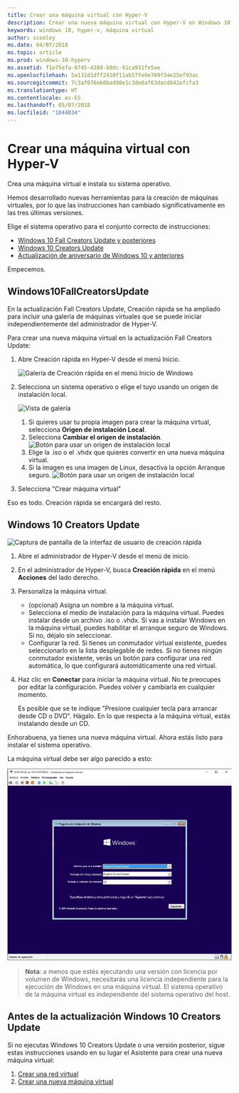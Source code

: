 ```yaml
---
title: Crear una máquina virtual con Hyper-V
description: Crear una nueva máquina virtual con Hyper-V en Windows 10 Creators Update
keywords: windows 10, hyper-v, máquina virtual
author: scooley
ms.date: 04/07/2018
ms.topic: article
ms.prod: windows-10-hyperv
ms.assetid: f1e75efa-8745-4389-b8dc-91ca931fe5ae
ms.openlocfilehash: 5a131d1dff2410f11ab57fe9e709f34e25ef93ac
ms.sourcegitcommit: 7c3af076eb8bad98e1c3de0af63dacd842efcfa3
ms.translationtype: HT
ms.contentlocale: es-ES
ms.lasthandoff: 05/07/2018
ms.locfileid: "1844034"
---
```

# <a name="create-a-virtual-machine-with-hyper-v"></a>Crear una máquina virtual con Hyper-V

Crea una máquina virtual e instala su sistema operativo.

Hemos desarrollado nuevas herramientas para la creación de máquinas virtuales, por lo que las instrucciones han cambiado significativamente en las tres últimas versiones.

Elige el sistema operativo para el conjunto correcto de instrucciones:

* [Windows 10 Fall Creators Update y posteriores](quick-create-virtual-machine.md#windows-10-fall-creators-update)
* [Windows 10 Creators Update](quick-create-virtual-machine.md#windows-10-creators-update)
* [Actualización de aniversario de Windows 10 y anteriores](quick-create-virtual-machine.md#before-windows-10-creators-update)

Empecemos.

## <a name="windows-10-fall-creators-update"></a>Windows10FallCreatorsUpdate

En la actualización Fall Creators Update, Creación rápida se ha ampliado para incluir una galería de máquinas virtuales que se puede iniciar independientemente del administrador de Hyper-V.

Para crear una nueva máquina virtual en la actualización Fall Creators Update:

1. Abre Creación rápida en Hyper-V desde el menú Inicio.

    ![Galería de Creación rápida en el menú Inicio de Windows](media/quick-create-start-menu.png)

1. Selecciona un sistema operativo o elige el tuyo usando un origen de instalación local.

    ![Vista de galería](media/vmgallery.png)

    1. Si quieres usar tu propia imagen para crear la máquina virtual, selecciona **Origen de instalación Local**.
    1. Selecciona **Cambiar el origen de instalación**.
      ![Botón para usar un origen de instalación local](media/change-source.png)
    1. Elige la .iso o el .vhdx que quieres convertir en una nueva máquina virtual.
    1. Si la imagen es una imagen de Linux, desactiva la opción Arranque seguro.
      ![Botón para usar un origen de instalación local](media/toggle-secure-boot.png)

1. Selecciona "Crear máquina virtual"

Eso es todo.  Creación rápida se encargará del resto.

## <a name="windows-10-creators-update"></a>Windows 10 Creators Update

![Captura de pantalla de la interfaz de usuario de creación rápida](media/quickcreatesteps_inked.jpg)

1. Abre el administrador de Hyper-V desde el menú de inicio.

1. En el administrador de Hyper-V, busca **Creación rápida** en el menú **Acciones** del lado derecho.

1. Personaliza la máquina virtual.

    * (opcional) Asigna un nombre a la máquina virtual.
    * Selecciona el medio de instalación para la máquina virtual. Puedes instalar desde un archivo .iso o .vhdx.
    Si vas a instalar Windows en la máquina virtual, puedes habilitar el arranque seguro de Windows. Si no, déjalo sin seleccionar.
    * Configurar la red.
    Si tienes un conmutador virtual existente, puedes seleccionarlo en la lista desplegable de redes. Si no tienes ningún conmutador existente, verás un botón para configurar una red automática, lo que configurará automáticamente una red virtual.

1. Haz clic en **Conectar** para iniciar la máquina virtual. No te preocupes por editar la configuración. Puedes volver y cambiarla en cualquier momento.

    Es posible que se te indique "Presione cualquier tecla para arrancar desde CD o DVD". Hágalo.  En lo que respecta a la máquina virtual, estás instalando desde un CD.

Enhorabuena, ya tienes una nueva máquina virtual.  Ahora estás listo para instalar el sistema operativo.

La máquina virtual debe ser algo parecido a esto:

![Pantalla de inicio de la máquina virtual](media/OSDeploy_upd.png)

> **Nota**: a menos que estés ejecutando una versión con licencia por volumen de Windows, necesitarás una licencia independiente para la ejecución de Windows en una máquina virtual. El sistema operativo de la máquina virtual es independiente del sistema operativo del host.

## <a name="before-windows-10-creators-update"></a>Antes de la actualización Windows 10 Creators Update

Si no ejecutas Windows 10 Creators Update o una versión posterior, sigue estas instrucciones usando en su lugar el Asistente para crear una nueva máquina virtual:

1. [Crear una red virtual](connect-to-network.md)
1. [Crear una nueva máquina virtual](create-virtual-machine.md)
